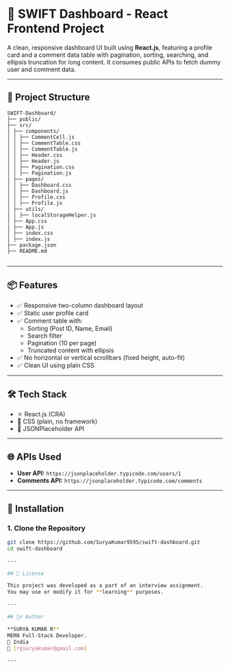 # 🚀 SWIFT Dashboard - React Frontend Project

A clean, responsive dashboard UI built using **React.js**, featuring a profile card and a comment data table with pagination, sorting, searching, and ellipsis truncation for long content. It consumes public APIs to fetch dummy user and comment data.

---

## 📂 Project Structure

```
SWIFT-Dashboard/
├── public/
├── src/
│ ├── components/
│ │ ├── CommentCell.js
│ │ ├── CommentTable.css
│ │ ├── CommentTable.js
│ │ ├── Header.css
│ │ ├── Header.js
│ │ ├── Pagination.css
│ │ ├── Pagination.js
│ ├── pages/
│ │ ├── Dashboard.css
│ │ ├── Dashboard.js
│ │ ├── Profile.css
│ │ ├── Profile.js
│ ├── utils/
│ │ ├── localStorageHelper.js
│ ├── App.css
│ ├── App.js
│ ├── index.css
│ ├── index.js
├── package.json
├── README.md


```

---

## 📦 Features

- ✅ Responsive two-column dashboard layout
- ✅ Static user profile card
- ✅ Comment table with:
  - Sorting (Post ID, Name, Email)
  - Search filter
  - Pagination (10 per page)
  - Truncated content with ellipsis
- ✅ No horizontal or vertical scrollbars (fixed height, auto-fit)
- ✅ Clean UI using plain CSS

---

## 🛠️ Tech Stack

- ⚛️ React.js (CRA)
- 🎨 CSS (plain, no framework)
- 📡 JSONPlaceholder API

---

## 🌐 APIs Used

- **User API:** `https://jsonplaceholder.typicode.com/users/1`
- **Comments API:** `https://jsonplaceholder.typicode.com/comments`

---

## 🔧 Installation

### 1. Clone the Repository

```bash
git clone https://github.com/SuryaKumar9595/swift-dashboard.git
cd swift-dashboard

---

## 🧾 License

This project was developed as a part of an interview assignment.  
You may use or modify it for **learning** purposes.

---

## 🙋‍♂️ Author

**SURYA KUMAR R**  
MERN Full-Stack Developer.  
📍 India  
📧 [rgsuryakumar@gmail.com]  

---
